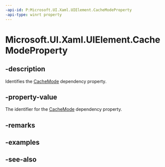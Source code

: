 ```yaml
---
-api-id: P:Microsoft.UI.Xaml.UIElement.CacheModeProperty
-api-type: winrt property
---
```


<!-- Property syntax
public Microsoft.UI.Xaml.DependencyProperty CacheModeProperty { get; }
-->

# Microsoft.UI.Xaml.UIElement.CacheModeProperty

## -description

Identifies the [CacheMode](uielement_cachemode.md) dependency property.

## -property-value

The identifier for the [CacheMode](uielement_cachemode.md) dependency property.

## -remarks

## -examples

## -see-also
